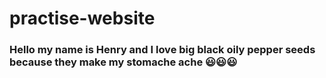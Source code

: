 # practise-website

### Hello my name is Henry and I love big black oily pepper seeds because they make my stomache ache 😃😃😃

